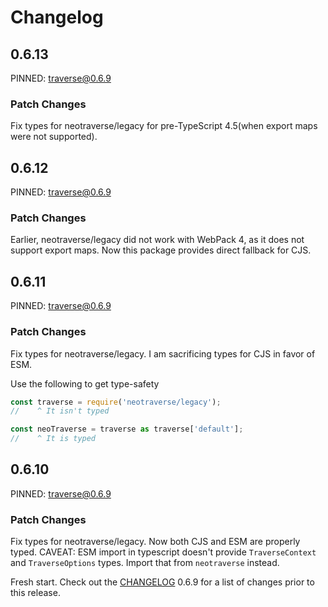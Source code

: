 # Changelog

## 0.6.13

PINNED: traverse@0.6.9

### Patch Changes

Fix types for neotraverse/legacy for pre-TypeScript 4.5(when export maps were not supported).

## 0.6.12

PINNED: traverse@0.6.9

### Patch Changes

Earlier, neotraverse/legacy did not work with WebPack 4, as it does not support export maps. Now this package provides direct fallback for CJS.

## 0.6.11

PINNED: traverse@0.6.9

### Patch Changes

Fix types for neotraverse/legacy. I am sacrificing types for CJS in favor of ESM.

Use the following to get type-safety

```ts
const traverse = require('neotraverse/legacy');
//    ^ It isn't typed

const neoTraverse = traverse as traverse['default'];
//    ^ It is typed
```

## 0.6.10

PINNED: traverse@0.6.9

### Patch Changes

Fix types for neotraverse/legacy. Now both CJS and ESM are properly typed. CAVEAT: ESM import in typescript doesn't provide `TraverseContext` and `TraverseOptions` types. Import that from `neotraverse` instead.

Fresh start. Check out the [CHANGELOG](https://github.com/ljharb/js-traverse/blob/main/CHANGELOG.md#v069---2024-04-08) 0.6.9 for a list of changes prior to this release.
